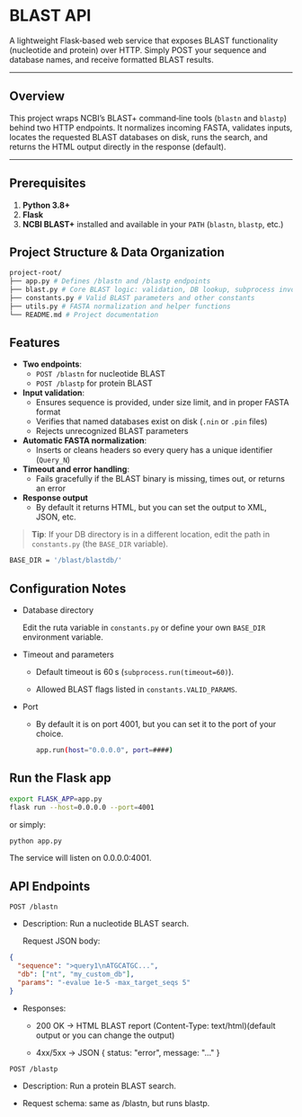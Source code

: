# BLAST API

A lightweight Flask‐based web service that exposes BLAST functionality (nucleotide and protein) over HTTP. Simply POST your sequence and database names, and receive formatted BLAST results.

---

## Overview

This project wraps NCBI’s BLAST+ command‑line tools (`blastn` and `blastp`) behind two HTTP endpoints. It normalizes incoming FASTA, validates inputs, locates the requested BLAST databases on disk, runs the search, and returns the HTML output directly in the response (default).

---

## Prerequisites

1. **Python 3.8+**
2. **Flask**
3. **NCBI BLAST+** installed and available in your `PATH` (`blastn`, `blastp`, etc.)

## Project Structure & Data Organization

```bash
project-root/
├── app.py # Defines /blastn and /blastp endpoints
├── blast.py # Core BLAST logic: validation, DB lookup, subprocess invocation
├── constants.py # Valid BLAST parameters and other constants
├── utils.py # FASTA normalization and helper functions
└── README.md # Project documentation
```

## Features

- **Two endpoints**:
  - `POST /blastn` for nucleotide BLAST
  - `POST /blastp` for protein BLAST
- **Input validation**:
  - Ensures sequence is provided, under size limit, and in proper FASTA format
  - Verifies that named databases exist on disk (`.nin` or `.pin` files)
  - Rejects unrecognized BLAST parameters
- **Automatic FASTA normalization**:
  - Inserts or cleans headers so every query has a unique identifier (`Query_N`)
- **Timeout and error handling**:
  - Fails gracefully if the BLAST binary is missing, times out, or returns an error
- **Response output**
  - By default it returns HTML, but you can set the output to XML, JSON, etc.

> **Tip**: If your DB directory is in a different location, edit the path in `constants.py` (the `BASE_DIR` variable).

```bash
BASE_DIR = '/blast/blastdb/'
```

## Configuration Notes

- Database directory

  Edit the ruta variable in `constants.py` or define your own `BASE_DIR` environment variable.

- Timeout and parameters

  - Default timeout is 60 s (`subprocess.run(timeout=60)`).

  - Allowed BLAST flags listed in `constants.VALID_PARAMS`.

- Port

  - By default it is on port 4001, but you can set it to the port of your choice.

    ```bash
    app.run(host="0.0.0.0", port=####)
    ```

## Run the Flask app

```bash
export FLASK_APP=app.py
flask run --host=0.0.0.0 --port=4001
```

or simply:

```bash
python app.py
```

The service will listen on 0.0.0.0:4001.

## API Endpoints

`POST /blastn`

- Description: Run a nucleotide BLAST search.

  Request JSON body:

```json
{
  "sequence": ">query1\nATGCATGC...",
  "db": ["nt", "my_custom_db"],
  "params": "-evalue 1e-5 -max_target_seqs 5"
}
```

- Responses:

  - 200 OK → HTML BLAST report (Content-Type: text/html)(default output or you can change the output)

  - 4xx/5xx → JSON { status: "error", message: "..." }

`POST /blastp`

- Description: Run a protein BLAST search.

- Request schema: same as /blastn, but runs blastp.
